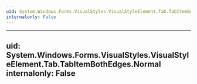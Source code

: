 ```yaml
---
uid: System.Windows.Forms.VisualStyles.VisualStyleElement.Tab.TabItemBothEdges
internalonly: False
---
```


---
uid: System.Windows.Forms.VisualStyles.VisualStyleElement.Tab.TabItemBothEdges.Normal
internalonly: False
---
